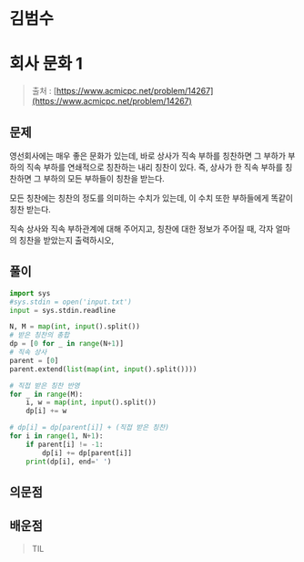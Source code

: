 # 김범수

# **회사 문화 1**

> 출처 : [https://www.acmicpc.net/problem/14267](https://www.acmicpc.net/problem/14267)
> 

## 문제

영선회사에는 매우 좋은 문화가 있는데, 바로 상사가 직속 부하를 칭찬하면 그 부하가 부하의 직속 부하를 연쇄적으로 칭찬하는 내리 칭찬이 있다. 즉, 상사가 한 직속 부하를 칭찬하면 그 부하의 모든 부하들이 칭찬을 받는다.

모든 칭찬에는 칭찬의 정도를 의미하는 수치가 있는데, 이 수치 또한 부하들에게 똑같이 칭찬 받는다.

직속 상사와 직속 부하관계에 대해 주어지고, 칭찬에 대한 정보가 주어질 때, 각자 얼마의 칭찬을 받았는지 출력하시오,

## 풀이

```python
import sys
#sys.stdin = open('input.txt')
input = sys.stdin.readline

N, M = map(int, input().split())
# 받은 칭찬의 총합
dp = [0 for _ in range(N+1)]
# 직속 상사
parent = [0]
parent.extend(list(map(int, input().split())))

# 직접 받은 칭찬 반영
for _ in range(M):
    i, w = map(int, input().split())
    dp[i] += w

# dp[i] = dp[parent[i]] + (직접 받은 칭찬)
for i in range(1, N+1):
    if parent[i] != -1:
        dp[i] += dp[parent[i]]
    print(dp[i], end=' ')
```

> 
> 

## 의문점

## 배운점

> TIL
>